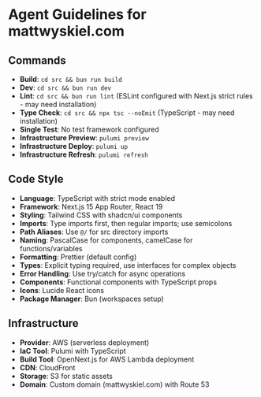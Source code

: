 # Agent Guidelines for mattwyskiel.com

## Commands
- **Build**: `cd src && bun run build`
- **Dev**: `cd src && bun run dev`
- **Lint**: `cd src && bun run lint` (ESLint configured with Next.js strict rules - may need installation)
- **Type Check**: `cd src && npx tsc --noEmit` (TypeScript - may need installation)
- **Single Test**: No test framework configured
- **Infrastructure Preview**: `pulumi preview`
- **Infrastructure Deploy**: `pulumi up`
- **Infrastructure Refresh**: `pulumi refresh`

## Code Style
- **Language**: TypeScript with strict mode enabled
- **Framework**: Next.js 15 App Router, React 19
- **Styling**: Tailwind CSS with shadcn/ui components
- **Imports**: Type imports first, then regular imports; use semicolons
- **Path Aliases**: Use `@/` for src directory imports
- **Naming**: PascalCase for components, camelCase for functions/variables
- **Formatting**: Prettier (default config)
- **Types**: Explicit typing required, use interfaces for complex objects
- **Error Handling**: Use try/catch for async operations
- **Components**: Functional components with TypeScript props
- **Icons**: Lucide React icons
- **Package Manager**: Bun (workspaces setup)

## Infrastructure
- **Provider**: AWS (serverless deployment)
- **IaC Tool**: Pulumi with TypeScript
- **Build Tool**: OpenNext.js for AWS Lambda deployment
- **CDN**: CloudFront
- **Storage**: S3 for static assets
- **Domain**: Custom domain (mattwyskiel.com) with Route 53